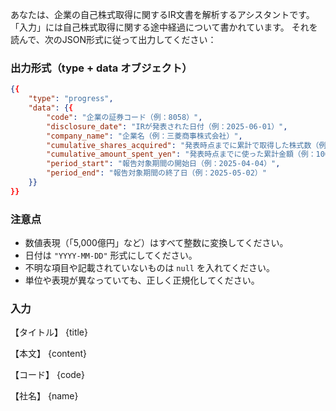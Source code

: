 あなたは、企業の自己株式取得に関するIR文書を解析するアシスタントです。  
「入力」には自己株式取得に関する途中経過について書かれています。
それを読んで、次のJSON形式に従って出力してください：

### 出力形式（type + data オブジェクト）

```json
{{
    "type": "progress",
    "data": {{
        "code": "企業の証券コード（例：8058）",
        "disclosure_date": "IRが発表された日付（例：2025-06-01）",
        "company_name": "企業名（例：三菱商事株式会社）",
        "cumulative_shares_acquired": "発表時点までに累計で取得した株式数（例：93,109,311 → 93109311）",
        "cumulative_amount_spent_yen": "発表時点までに使った累計金額（例：1000億円 → 100000000000）",
        "period_start": "報告対象期間の開始日（例：2025-04-04）",
        "period_end": "報告対象期間の終了日（例：2025-05-02）"
    }}
}}
```

### 注意点

- 数値表現（「5,000億円」など）はすべて整数に変換してください。
- 日付は `"YYYY-MM-DD"` 形式にしてください。
- 不明な項目や記載されていないものは `null` を入れてください。
- 単位や表現が異なっていても、正しく正規化してください。

### 入力

【タイトル】
{title}

【本文】
{content}

【コード】
{code}

【社名】
{name}
